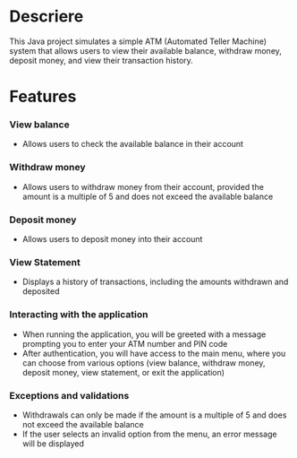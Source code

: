 <h1>Descriere</h1>
<p>This Java project simulates a simple ATM (Automated Teller Machine) system that allows users to view their available balance, withdraw money, deposit money, and view their transaction history.</p>
<h1>Features</h1>
<h3>View balance</h3>
<ul>
  <li>Allows users to check the available balance in their account</li>
</ul>
<h3>Withdraw money</h3> 
<ul>
  <li>Allows users to withdraw money from their account, provided the amount is a multiple of 5 and does not exceed the available balance</li>
</ul>
<h3>Deposit money</h3>
<ul>
  <li>Allows users to deposit money into their account</li>
</ul>
<h3>View Statement</h3>
<ul>
  <li>Displays a history of transactions, including the amounts withdrawn and deposited</li>
</ul>
<h3>Interacting with the application</h3>
<ul>
  <li>When running the application, you will be greeted with a message prompting you to enter your ATM number and PIN code</li>
  <li>After authentication, you will have access to the main menu, where you can choose from various options (view balance, withdraw money, deposit money, view statement, or exit the application)</li>
</ul>
<h3>Exceptions and validations</h3>
<ul>
  <li>Withdrawals can only be made if the amount is a multiple of 5 and does not exceed the available balance</li>
  <li>If the user selects an invalid option from the menu, an error message will be displayed</li>
</ul>

